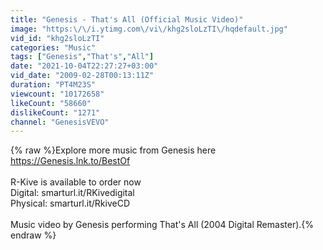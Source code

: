 ```yaml
---
title: "Genesis - That's All (Official Music Video)"
image: "https:\/\/i.ytimg.com\/vi\/khg2sloLzTI\/hqdefault.jpg"
vid_id: "khg2sloLzTI"
categories: "Music"
tags: ["Genesis","That's","All"]
date: "2021-10-04T22:27:27+03:00"
vid_date: "2009-02-28T00:13:11Z"
duration: "PT4M23S"
viewcount: "10172658"
likeCount: "58660"
dislikeCount: "1271"
channel: "GenesisVEVO"
---
```

{% raw %}Explore more music from Genesis here <a rel="nofollow" target="blank" href="https://Genesis.lnk.to/BestOf">https://Genesis.lnk.to/BestOf</a><br /><br />R-Kive is available to order now <br />Digital: smarturl.it/RKivedigital<br />Physical: smarturl.it/RkiveCD<br /><br />Music video by Genesis performing That's All (2004 Digital Remaster).{% endraw %}

